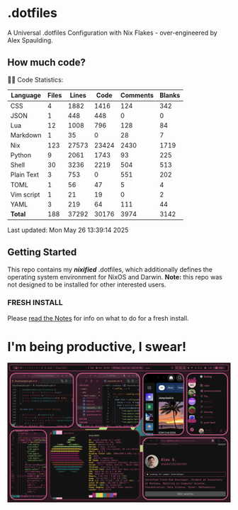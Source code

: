 # .dotfiles
A Universal .dotfiles Configuration with Nix Flakes - over-engineered by Alex Spaulding.

<!-- BEGIN CODE STATS -->
## How much code?
👨‍💻 Code Statistics:

| Language | Files | Lines | Code | Comments | Blanks |
|----------|-------|-------|------|----------|--------|
| CSS | 4 | 1882 | 1416 | 124 | 342 |
| JSON | 1 | 448 | 448 | 0 | 0 |
| Lua | 12 | 1008 | 796 | 128 | 84 |
| Markdown | 1 | 35 | 0 | 28 | 7 |
| Nix | 123 | 27573 | 23424 | 2430 | 1719 |
| Python | 9 | 2061 | 1743 | 93 | 225 |
| Shell | 30 | 3236 | 2219 | 504 | 513 |
| Plain Text | 3 | 753 | 0 | 551 | 202 |
| TOML | 1 | 56 | 47 | 5 | 4 |
| Vim script | 1 | 21 | 19 | 0 | 2 |
| YAML | 3 | 219 | 64 | 111 | 44 |
| **Total** | 188 | 37292 | 30176 | 3974 | 3142 |

Last updated: Mon May 26 13:39:14 2025
<!-- END CODE STATS -->



## Getting Started
This repo contains my ___nixified___ .dotfiles, which additionally defines the operating system environment for NixOS and Darwin.
__Note:__ this repo was not designed to be installed for other interested users.

### FRESH INSTALL
Please [read the Notes](https://github.com/aspauldingcode/.dotfiles/issues/158) for info on what to do for a fresh install.

# I'm being productive, I swear!
![macOS-NIXY](./macOS-NIXY.png)